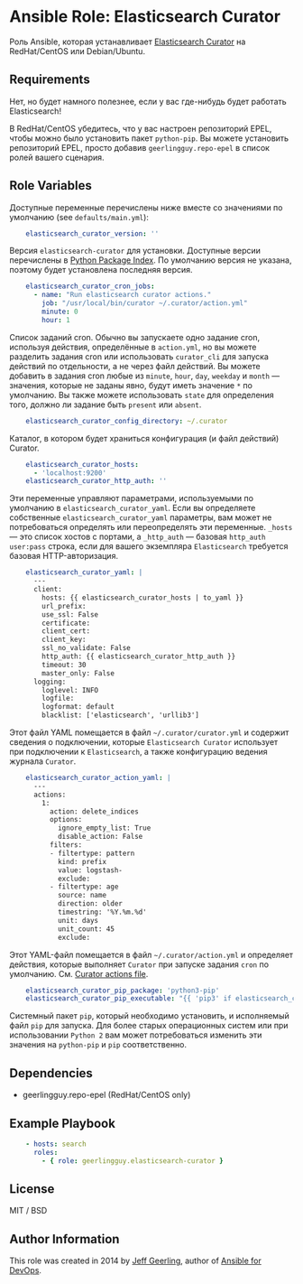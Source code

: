 # Ansible Role: Elasticsearch Curator

Роль Ansible, которая устанавливает [Elasticsearch Curator](https://github.com/elasticsearch/curator) на RedHat/CentOS или Debian/Ubuntu.

## Requirements

Нет, но будет намного полезнее, если у вас где-нибудь будет работать Elasticsearch!

В RedHat/CentOS убедитесь, что у вас настроен репозиторий EPEL, чтобы можно было установить пакет `python-pip`. Вы можете установить репозиторий EPEL, просто добавив `geerlingguy.repo-epel` в список ролей вашего сценария.

## Role Variables

Доступные переменные перечислены ниже вместе со значениями по умолчанию (see `defaults/main.yml`):
```yaml
    elasticsearch_curator_version: ''
```
Версия `elasticsearch-curator` для установки. Доступные версии перечислены в [Python Package Index](https://pypi.org/project/elasticsearch-curator/). По умолчанию версия не указана, поэтому будет установлена последняя версия.
```yaml
    elasticsearch_curator_cron_jobs:
      - name: "Run elasticsearch curator actions."
        job: "/usr/local/bin/curator ~/.curator/action.yml"
        minute: 0
        hour: 1
```
Список заданий cron. Обычно вы запускаете одно задание cron, используя действия, определённые в `action.yml`, но вы можете разделить задания cron или использовать `curator_cli` для запуска действий по отдельности, а не через файл действий. Вы можете добавить в задания cron любые из `minute`, `hour`, `day`, `weekday` и `month` — значения, которые не заданы явно, будут иметь значение `*` по умолчанию. Вы также можете использовать `state` для определения того, должно ли задание быть `present` или `absent`.
```yaml
    elasticsearch_curator_config_directory: ~/.curator
```
Каталог, в котором будет храниться конфигурация (и файл действий) Curator.
```yaml
    elasticsearch_curator_hosts:
      - 'localhost:9200'
    elasticsearch_curator_http_auth: ''
```
Эти переменные управляют параметрами, используемыми по умолчанию в `elasticsearch_curator_yaml`. Если вы определяете собственные `elasticsearch_curator_yaml` параметры, вам может не потребоваться определять или переопределять эти переменные.  `_hosts` — это список хостов с портами, а `_http_auth` — базовая `http_auth` `user:pass` строка, если для вашего экземпляра `Elasticsearch` требуется базовая HTTP-авторизация.
```yaml
    elasticsearch_curator_yaml: |
      ---
      client:
        hosts: {{ elasticsearch_curator_hosts | to_yaml }}
        url_prefix:
        use_ssl: False
        certificate:
        client_cert:
        client_key:
        ssl_no_validate: False
        http_auth: {{ elasticsearch_curator_http_auth }}
        timeout: 30
        master_only: False
      logging:
        loglevel: INFO
        logfile:
        logformat: default
        blacklist: ['elasticsearch', 'urllib3']
```
Этот файл YAML помещается в файл `~/.curator/curator.yml` и содержит сведения о подключении, которые `Elasticsearch Curator` использует при подключении к `Elasticsearch`, а также конфигурацию ведения журнала `Curator`.
```yaml
    elasticsearch_curator_action_yaml: |
      ---
      actions:
        1:
          action: delete_indices
          options:
            ignore_empty_list: True
            disable_action: False
          filters:
          - filtertype: pattern
            kind: prefix
            value: logstash-
            exclude:
          - filtertype: age
            source: name
            direction: older
            timestring: '%Y.%m.%d'
            unit: days
            unit_count: 45
            exclude:
```
Этот YAML-файл помещается в файл `~/.curator/action.yml` и определяет действия, которые выполняет `Curator` при запуске задания `cron` по умолчанию. См. [Curator actions file](https://www.elastic.co/guide/en/elasticsearch/client/curator/current/actionfile.html).
```yaml
    elasticsearch_curator_pip_package: 'python3-pip'
    elasticsearch_curator_pip_executable: "{{ 'pip3' if elasticsearch_curator_pip_package.startswith('python3') else 'pip' }}"
```
Системный пакет `pip`, который необходимо установить, и исполняемый файл `pip` для запуска. Для более старых операционных систем или при использовании `Python 2` вам может потребоваться изменить эти значения на `python-pip` и `pip` соответственно.

## Dependencies

  - geerlingguy.repo-epel (RedHat/CentOS only)

## Example Playbook
```yaml
    - hosts: search
      roles:
        - { role: geerlingguy.elasticsearch-curator }
```
## License

MIT / BSD

## Author Information

This role was created in 2014 by [Jeff Geerling](https://www.jeffgeerling.com/), author of [Ansible for DevOps](https://www.ansiblefordevops.com/).
